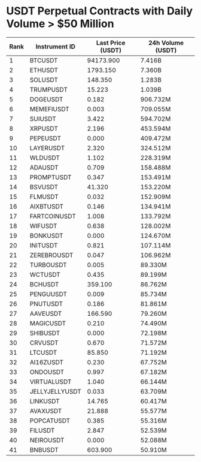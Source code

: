 # USDT Perpetual Contracts with Daily Volume > $50 Million

| Rank | Instrument ID | Last Price (USDT) | 24h Volume (USDT) |
|------|---------------|-------------------|-------------------|
| 1 | BTCUSDT | 94173.900 | 7.416B |
| 2 | ETHUSDT | 1793.150 | 7.360B |
| 3 | SOLUSDT | 148.350 | 1.283B |
| 4 | TRUMPUSDT | 15.223 | 1.039B |
| 5 | DOGEUSDT | 0.182 | 906.732M |
| 6 | MEMEFIUSDT | 0.003 | 709.055M |
| 7 | SUIUSDT | 3.422 | 594.702M |
| 8 | XRPUSDT | 2.196 | 453.594M |
| 9 | PEPEUSDT | 0.000 | 409.472M |
| 10 | LAYERUSDT | 2.320 | 324.512M |
| 11 | WLDUSDT | 1.102 | 228.319M |
| 12 | ADAUSDT | 0.709 | 158.488M |
| 13 | PROMPTUSDT | 0.347 | 153.491M |
| 14 | BSVUSDT | 41.320 | 153.220M |
| 15 | FLMUSDT | 0.032 | 152.909M |
| 16 | AIXBTUSDT | 0.146 | 134.941M |
| 17 | FARTCOINUSDT | 1.008 | 133.792M |
| 18 | WIFUSDT | 0.638 | 128.002M |
| 19 | BONKUSDT | 0.000 | 124.670M |
| 20 | INITUSDT | 0.821 | 107.114M |
| 21 | ZEREBROUSDT | 0.047 | 106.962M |
| 22 | TURBOUSDT | 0.005 | 89.330M |
| 23 | WCTUSDT | 0.435 | 89.199M |
| 24 | BCHUSDT | 359.100 | 86.762M |
| 25 | PENGUUSDT | 0.009 | 85.734M |
| 26 | PNUTUSDT | 0.186 | 81.861M |
| 27 | AAVEUSDT | 166.590 | 79.260M |
| 28 | MAGICUSDT | 0.210 | 74.490M |
| 29 | SHIBUSDT | 0.000 | 72.198M |
| 30 | CRVUSDT | 0.670 | 71.572M |
| 31 | LTCUSDT | 85.850 | 71.192M |
| 32 | AI16ZUSDT | 0.230 | 67.752M |
| 33 | ONDOUSDT | 0.997 | 67.182M |
| 34 | VIRTUALUSDT | 1.040 | 66.144M |
| 35 | JELLYJELLYUSDT | 0.033 | 63.709M |
| 36 | LINKUSDT | 14.765 | 60.417M |
| 37 | AVAXUSDT | 21.888 | 55.577M |
| 38 | POPCATUSDT | 0.385 | 55.316M |
| 39 | FILUSDT | 2.847 | 52.539M |
| 40 | NEIROUSDT | 0.000 | 52.088M |
| 41 | BNBUSDT | 603.900 | 50.910M |
